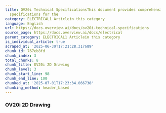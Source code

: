 ```yaml
---
title: OV20i Technical SpecificationsThis document provides comprehensive technical
  specifications for the
category: ELECTRICAL1 Articlein this category
language: English
url: https://docs.overview.ai/docs/ov20i-technical-specifications
source_page: https://docs.overview.ai/docs/electrical
parent_category: ELECTRICAL1 Articlein this category
is_individual_article: true
scraped_at: '2025-06-30T17:21:28.317689'
chunk_id: 767eb8fd
chunk_index: 3
total_chunks: 8
chunk_title: OV20i 2D Drawing
chunk_level: 3
chunk_start_line: 98
chunk_end_line: 100
chunked_at: '2025-07-01T17:23:34.066738'
chunking_method: header_based
---
```


### OV20i 2D Drawing
